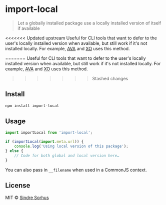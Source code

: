 # import-local

> Let a globally installed package use a locally installed version of itself if available

<<<<<<< Updated upstream
Useful for CLI tools that want to defer to the user's locally installed version when available, but still work if it's not installed locally. For example, [AVA](http://ava.li) and [XO](https://github.com/sindresorhus/xo) uses this method.

=======
Useful for CLI tools that want to defer to the user's locally installed version when available, but still work if it's not installed locally. For example, [AVA](https://avajs.dev) and [XO](https://github.com/xojs/xo) uses this method.
>>>>>>> Stashed changes

## Install

```sh
npm install import-local
```

## Usage

```js
import importLocal from 'import-local';

if (importLocal(import.meta.url)) {
	console.log('Using local version of this package');
} else {
	// Code for both global and local version here…
}
```

You can also pass in `__filename` when used in a CommonJS context.

## License

MIT © [Sindre Sorhus](https://sindresorhus.com)
